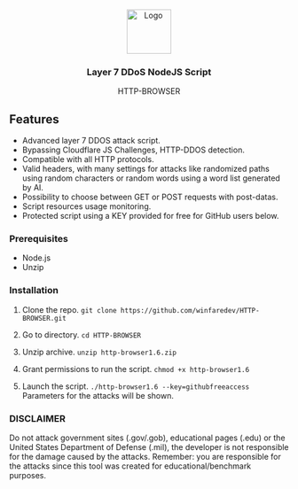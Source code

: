 

<br />
<p align="center">
 <a href="https://github.com/user/repo">
    <img src="https://www.jetbrains.com/guide/assets/nodejs-icon-b7d12c95.svg" alt="Logo" width="80" height="80">
 </a>

 <h3 align="center">Layer 7 DDoS NodeJS Script</h3>

 <p align="center">
    HTTP-BROWSER
    <br />
 </p>
</p>

## Features

- Advanced layer 7 DDOS attack script.
- Bypassing Cloudflare JS Challenges, HTTP-DDOS detection.
- Compatible with all HTTP protocols.
- Valid headers, with many settings for attacks like randomized paths using random characters or random words using a word list generated by AI.
- Possibility to choose between GET or POST requests with post-datas.
- Script resources usage monitoring.
- Protected script using a KEY provided for free for GitHub users below.

### Prerequisites

- Node.js
- Unzip

### Installation

1. Clone the repo.
``` git clone https://github.com/winfaredev/HTTP-BROWSER.git ```

2. Go to directory.
```cd HTTP-BROWSER```
3. Unzip archive.
```unzip http-browser1.6.zip```
4. Grant permissions to run the script.
```chmod +x http-browser1.6```
5. Launch the script.
```./http-browser1.6 --key=githubfreeaccess```
Parameters for the attacks will be shown.

### DISCLAIMER

Do not attack government sites (.gov/.gob), educational pages (.edu) or the United States Department of Defense (.mil), 
the developer is not responsible for the damage caused by the attacks. 
Remember: you are responsible for the attacks since this tool was created for educational/benchmark purposes.
